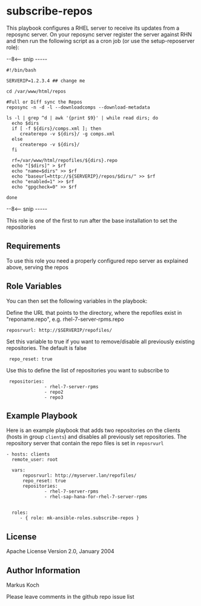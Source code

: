 subscribe-repos
===============

This playbook configures a RHEL server to receive its updates from a reposync server.
On your reposync server register the server against RHN and then run the following script as a cron job (or use the setup-reposerver role):

--8<-- snip -----

    #!/bin/bash

    SERVERIP=1.2.3.4 ## change me

    cd /var/www/html/repos

    #Full or Diff sync the Repos
    reposync -n -d -l --downloadcomps --download-metadata

    ls -l | grep ^d | awk '{print $9}' | while read dirs; do
      echo $dirs
      if [ -f ${dirs}/comps.xml ]; then
         createrepo -v ${dirs}/ -g comps.xml
      else
         createrepo -v ${dirs}/
      fi

      rf=/var/www/html/repofiles/${dirs}.repo
      echo "[$dirs]" > $rf
      echo "name=$dirs" >> $rf
      echo "baseurl=http://${SERVERIP}/repos/$dirs/" >> $rf
      echo "enabled=1" >> $rf
      echo "gpgcheck=0" >> $rf

    done
--8<-- snip -----

This role is one of the first to run after the base installation to set the repositories

Requirements
------------

To use this role you need a properly configured repo server as explained above, serving the repos

Role Variables
--------------

You can then set the following variables in the playbook:

Define the URL that points to the directory, where the repofiles exist in "reponame.repo", e.g. rhel-7-server-rpms.repo

    reposrvurl: http://$SERVERIP/repofiles/

Set this variable to true if you want to remove/disable all previously existing repositories. The default is false

     repo_reset: true

Use this to define the list of repositories you want to subscribe to

     repositories:
                  - rhel-7-server-rpms
                  - repo2
                  - repo3

Example Playbook
----------------

Here is an example playbook that adds two repositories on the clients (hosts in group `clients`) and disables all previously set repositories. The repository server that contain the repo files is set in `reposrvurl`

    - hosts: clients
      remote_user: root

      vars:
          reposrvurl: http://myserver.lan/repofiles/
          repo_reset: true
          repositories:
                  - rhel-7-server-rpms
                  - rhel-sap-hana-for-rhel-7-server-rpms


      roles:
         - { role: mk-ansible-roles.subscribe-repos }

License
-------

Apache License
Version 2.0, January 2004

Author Information
------------------

Markus Koch

Please leave comments in the github repo issue list
